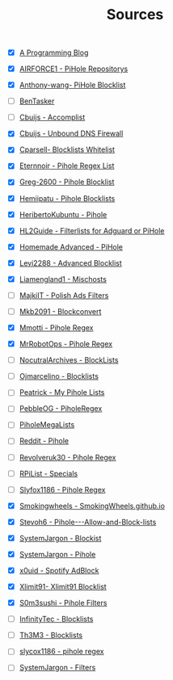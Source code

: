<br>

<h1 align="center">Sources</h1>

<br>

- [x] [A Programming Blog](https://surajdeshpande.wordpress.com/2021/01/23/pihole-adlist-and-regex-blacklist/)

- [x] [AIRFORCE1 - PiHole Repositorys](https://github.com/AlRFORCE1/PiHoleRepositorys)

- [x] [Anthony-wang- PiHole Blocklist](https://github.com/anthony-wang/PiHoleBlocklist)

- [ ] [BenTasker](https://www.bentasker.co.uk/posts/documentation/general/refreshing-piholes-regex-block-list-from-external-sources.html)

- [ ] [Cbuijs - Accomplist](https://github.com/cbuijs/accomplist)

- [x] [Cbuijs - Unbound DNS Firewall](https://github.com/cbuijs/unbound-dns-firewall)

- [x] [Cparsell- Blocklists Whitelist](https://github.com/cparsell/Blocklists-Whitelists)

- [x] [Eternnoir - Pihole Regex List](https://github.com/eternnoir/pihole-regex.list)

- [x] [Greg-2600 - Pihole Blocklist](https://github.com/Greg-2600/pihole_block_list)

- [x] [Hemiipatu - Pihole Blocklists](https://github.com/hemiipatu/PiHoleBlocklists)

- [x] [HeribertoKubuntu - Pihole](https://github.com/HeribertoKubuntu/pihole)

- [x] [HL2Guide - Filterlists for Adguard or PiHole](https://github.com/hl2guide/Filterlist-for-AdGuard-or-PiHole)

- [x] [Homemade Advanced - PiHole](https://codeberg.org/HomemadeAdvanced/PiHole)

- [x] [Levi2288 - Advanced Blocklist](https://github.com/Levi2288/AdvancedBlockList)

- [x] [Liamengland1 - Mischosts](https://github.com/liamengland1/mischosts)

- [ ] [MajkiIT - Polish Ads Filters](https://github.com/MajkiIT/polish-ads-filter)

- [ ] [Mkb2091 - Blockconvert](https://github.com/mkb2091/blockconvert)

- [x] [Mmotti - Pihole Regex](https://github.com/mmotti/pihole-regex)

- [x] [MrRobotOps - Pihole Regex](https://github.com/Mr-Robot-ops/pihole-regex)

- [ ] [NocutralArchives - BlockLists](https://github.com/nocturnalarchives/BlockLists)

- [ ] [Ojmarcelino - Blocklists](https://github.imc.re/ojmarcelino/blocklists)

- [ ] [Peatrick - My Pihole Lists](https://github.com/peatrick/my-pihole-lists)

- [ ] [PebbleOG - PiholeRegex](https://github.com/PebbleOG/pihole-regex)

- [ ] [PiholeMegaLists](https://gitlab.com/nezu81/pihole-mega-lists)

- [ ] [Reddit - Pihole](https://www.reddit.com/r/pihole/comments/awvk13/can_anyone_recommend_some_good_regex_filters/)

- [ ] [Revolveruk30 - Pihole Regex](https://github.com/revolveruk30/pihole-regex)

- [ ] [RPiList - Specials](https://github.com/RPiList/specials)

- [ ] [Slyfox1186 - Pihole Regex](https://github.com/slyfox1186/pihole-regex)

- [x] [Smokingwheels - SmokingWheels.github.io](https://github.com/smokingwheels/smokingwheels.github.io)

- [x] [Stevoh6 - Pihole---Allow-and-Block-lists](https://github.com/stevoh6/Pihole---Allow-and-Block-lists)

- [x] [SystemJargon - Blockist](https://github.com/SystemJargon/blocklists)

- [x] [SystemJargon - Pihole](https://github.com/SystemJargon/pi-hole)

- [x] [x0uid - Spotify AdBlock](https://github.com/x0uid/SpotifyAdBlock)

- [x] [Xlimit91- Xlimit91 Blocklist](https://github.com/xlimit91/xlimit91-block-list)

- [x] [S0m3sushi - Pihole Filters](https://github.com/s0m3sushi/pihole-filters)

- [ ] [InfinityTec - Blocklists](https://github.com/infinitytec/blocklists)
      
- [ ] [Th3M3 - Blocklists](https://github.com/Th3M3/blocklists)

- [ ] [slycox1186 - pihole regex](https://github.com/slyfox1186/pihole-regex)

- [ ] [SystemJargon - Filters](https://github.com/SystemJargon/filters)
